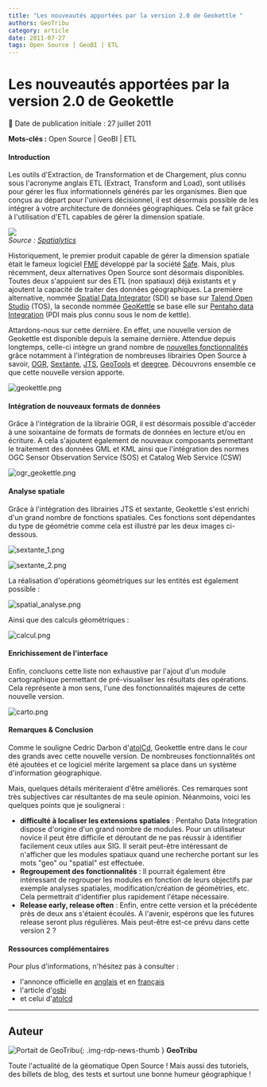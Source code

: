 ```yaml
---
title: "Les nouveautés apportées par la version 2.0 de Geokettle "
authors: GeoTribu
category: article
date: 2011-07-27
tags: Open Source | GeoBI | ETL
---
```


# Les nouveautés apportées par la version 2.0 de Geokettle

:calendar: Date de publication initiale : 27 juillet 2011

**Mots-clés :** Open Source | GeoBI | ETL

#### Introduction

Les outils d'Extraction, de Transformation et de Chargement, plus connu sous l'acronyme anglais ETL (Extract, Transform and Load), sont utilisés pour gérer les flux informationnels générés par les organismes. Bien que conçus au départ pour l'univers décisionnel, il est désormais possible de les intégrer à votre architecture de données géographiques. Cela se fait grâce à l'utilisation d'ETL capables de gérer la dimension spatiale.

![](http://www.spatialytics.org/wp-content/uploads/2011/07/ORG_Figure_ETLen.png)  
*Source : [Spatialytics](http://www.spatialytics.org/projects/geokettle/)*

Historiquement, le premier produit capable de gérer la dimension spatiale était le fameux logiciel [FME](http://www.safe.com/fme/fme-technology/fme-desktop/) développé par la société [Safe](http://www.safe.com/). Mais, plus récemment, deux alternatives Open Source sont désormais disponibles. Toutes deux s'appuient sur des ETL (non spatiaux) déjà existants et y ajoutent la capacité de traiter des données géographiques. La première alternative, nommée [Spatial Data Integrator](http://talendforge.org/wiki/doku.php?id=sdi:mainpage&s%5B%5D=spatial&s%5B%5D=data&s%5B%5D=integrator) (SDI) se base sur [Talend Open Studio](http://fr.talend.com/products-data-integration/talend-open-studio.php) (TOS), la seconde nommée [GeoKettle](http://www.spatialytics.org/projects/geokettle/) se base elle sur [Pentaho data Integration](http://kettle.pentaho.com/) (PDI mais plus connu sous le nom de kettle).

Attardons-nous sur cette dernière. En effet, une nouvelle version de Geokettle est disponible depuis la semaine dernière. Attendue depuis longtemps, celle-ci intègre un grand nombre de [nouvelles fonctionnalités](http://wiki.spatialytics.org/doku.php?id=projects:geokettle:documentation:what_is_new_in_version_2.0) grâce notamment à l'intégration de nombreuses librairies Open Source à savoir, [OGR](http://www.gdal.org/ogr), [Sextante](http://sextante.forge.osor.eu/), [JTS](http://www.vividsolutions.com/jts/main.htm), [GeoTools](http://geotools.org/) et [deegree](http://www.deegree.org/). Découvrons ensemble ce que cette nouvelle version apporte.

![geokettle.png](http://geotribu.net/sites/default/files/Tuto/img/Blog/geobi/geokettle.png)

#### Intégration de nouveaux formats de données

Grâce à l'intégration de la librairie OGR, il est désormais possible d'accéder à une soixantaine de formats de formats de données en lecture et/ou en écriture. A cela s'ajoutent également de nouveaux composants permettant le traitement des données GML et KML ainsi que l'intégration des normes OGC Sensor Observation Service (SOS) et Catalog Web Service (CSW)

![ogr_geokettle.png](http://geotribu.net/sites/default/files/Tuto/img/Blog/geobi/ogr_geokettle.png)

#### Analyse spatiale

Grâce à l'intégration des librairies JTS et sextante, Geokettle s'est enrichi d'un grand nombre de fonctions spatiales. Ces fonctions sont dépendantes du type de géométrie comme cela est illustré par les deux images ci-dessous.

![sextante_1.png](http://geotribu.net/sites/default/files/Tuto/img/Blog/geobi/sextante_1.png)

![sextante_2.png](http://geotribu.net/sites/default/files/Tuto/img/Blog/geobi/sextante_2.png)

La réalisation d'opérations géométriques sur les entités est également possible :

![spatial_analyse.png](http://geotribu.net/sites/default/files/Tuto/img/Blog/geobi/spatial_analyse.png)

Ainsi que des calculs géométriques :

![calcul.png](http://geotribu.net/sites/default/files/Tuto/img/Blog/geobi/calcul.png)

#### Enrichissement de l'interface

Enfin, concluons cette liste non exhaustive par l'ajout d'un module cartographique permettant de pré-visualiser les résultats des opérations. Cela représente à mon sens, l'une des fonctionnalités majeures de cette nouvelle version.

![carto.png](http://geotribu.net/sites/default/files/Tuto/img/Blog/geobi/carto.png)

#### Remarques & Conclusion

Comme le souligne Cedric Darbon d'[atolCd](http://blog.atolcd.com/?p=864), Geokettle entre dans le cour des grands avec cette nouvelle version. De nombreuses fonctionnalités ont été ajoutées et ce logiciel mérite largement sa place dans un système d'information géographique.

Mais, quelques détails mériteraient d'être améliorés. Ces remarques sont très subjectives car résultantes de ma seule opinion. Néanmoins, voici les quelques points que je soulignerai :

* **difficulté à localiser les extensions spatiales** : Pentaho Data Integration dispose d'origine d'un grand nombre de modules. Pour un utilisateur novice il peut être difficile et déroutant de ne pas réussir à identifier facilement ceux utiles aux SIG. Il serait peut-être intéressant de n'afficher que les modules spatiaux quand une recherche portant sur les mots "geo" ou "spatial" est effectuée.
* **Regroupement des fonctionnalités** : Il pourrait également être intéressant de regrouper les modules en fonction de leurs objectifs par exemple analyses spatiales, modification/création de géométries, etc. Cela permettrait d'identifier plus rapidement l'étape nécessaire.
* **Release early, release often** : Enfin, entre cette version et la précédente près de deux ans s'étaient écoulés. A l'avenir, espérons que les futures release seront plus régulières. Mais peut-être est-ce prévu dans cette version 2 ?

#### Ressources complémentaires

Pour plus d'informations, n'hésitez pas à consulter :

* l'annonce officielle en [anglais](http://wiki.spatialytics.org/doku.php?id=projects:geokettle:documentation:what_is_new_in_version_2.0) et en [français](http://www.spatialytics.org/fr/blogue/geokettle-2-0%C2%A0-spatialytics-annonce-la-disponibilite-dune-nouvelle-version-de-letl-spatial-open-source/)
* l'article d'[osbi](http://www.osbi.fr/?p=2679)
* et celui d'[atolcd](http://blog.atolcd.com/?p=864)

----

## Auteur

![Portait de GeoTribu](https://cdn.geotribu.fr/img/internal/charte/geotribu_logo_64x64.png){: .img-rdp-news-thumb }
**GeoTribu**

Toute l'actualité de la géomatique Open Source ! Mais aussi des tutoriels, des billets de blog, des tests et surtout une bonne humeur géographique !

